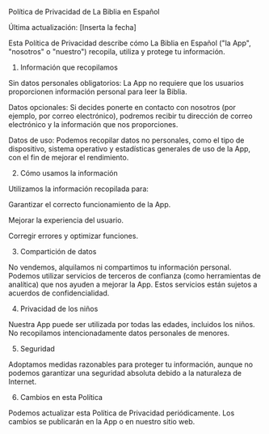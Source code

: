 Política de Privacidad de La Biblia en Español

Última actualización: [Inserta la fecha]

Esta Política de Privacidad describe cómo La Biblia en Español ("la App", "nosotros" o "nuestro") recopila, utiliza y protege tu información.

1. Información que recopilamos

Sin datos personales obligatorios: La App no requiere que los usuarios proporcionen información personal para leer la Biblia.

Datos opcionales: Si decides ponerte en contacto con nosotros (por ejemplo, por correo electrónico), podremos recibir tu dirección de correo electrónico y la información que nos proporciones.

Datos de uso: Podemos recopilar datos no personales, como el tipo de dispositivo, sistema operativo y estadísticas generales de uso de la App, con el fin de mejorar el rendimiento.

2. Cómo usamos la información

Utilizamos la información recopilada para:

Garantizar el correcto funcionamiento de la App.

Mejorar la experiencia del usuario.

Corregir errores y optimizar funciones.

3. Compartición de datos

No vendemos, alquilamos ni compartimos tu información personal.
Podemos utilizar servicios de terceros de confianza (como herramientas de analítica) que nos ayuden a mejorar la App. Estos servicios están sujetos a acuerdos de confidencialidad.

4. Privacidad de los niños

Nuestra App puede ser utilizada por todas las edades, incluidos los niños. No recopilamos intencionadamente datos personales de menores.

5. Seguridad

Adoptamos medidas razonables para proteger tu información, aunque no podemos garantizar una seguridad absoluta debido a la naturaleza de Internet.

6. Cambios en esta Política

Podemos actualizar esta Política de Privacidad periódicamente. Los cambios se publicarán en la App o en nuestro sitio web.
